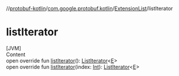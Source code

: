 //[protobuf-kotlin](/reference/kotlin/api-docs/)/[com.google.protobuf.kotlin](/reference/kotlin/api-docs/protobuf-kotlin/com.google.protobuf.kotlin/)/[ExtensionList]()/listIterator

# listIterator

[JVM] \
Content \
open override fun [listIterator]()():
[ListIterator](https://kotlinlang.org/api/latest/jvm/stdlib/kotlin.collections/-list-iterator/index.html)<[E]()>
\
open override fun [listIterator]()(index:
[Int](https://kotlinlang.org/api/latest/jvm/stdlib/kotlin/-int/index.html)):
[ListIterator](https://kotlinlang.org/api/latest/jvm/stdlib/kotlin.collections/-list-iterator/index.html)<[E]()>
